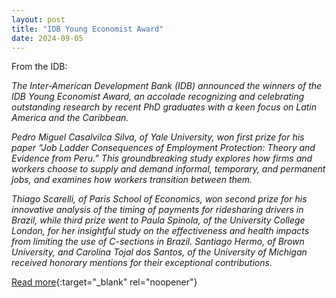 ```yaml
---
layout: post
title: "IDB Young Economist Award"
date: 2024-09-05
---
```


From the IDB: 

*The Inter-American Development Bank (IDB) announced the winners of the IDB Young Economist Award, an accolade recognizing and celebrating outstanding research by recent PhD graduates with a keen focus on Latin America and the Caribbean.*

*Pedro Miguel Casalvilca Silva, of Yale University, won first prize for his paper “Job Ladder Consequences of Employment Protection: Theory and Evidence from Peru.” This groundbreaking study explores how firms and workers choose to supply and demand informal, temporary, and permanent jobs, and examines how workers transition between them.*

*Thiago Scarelli, of Paris School of Economics, won second prize for his innovative analysis of the timing of payments for ridesharing drivers in Brazil, while third prize went to Paula Spinola, of the University College London, for her insightful study on the effectiveness and health impacts from limiting the use of C-sections in Brazil. Santiago Hermo, of Brown University, and Carolina Tojal dos Santos, of the University of Michigan received honorary mentions for their exceptional contributions.*

[Read more](https://www.iadb.org/en/news/idb-young-economist-award-celebrates-excellence-development-economics-research){:target="_blank" rel="noopener"}
